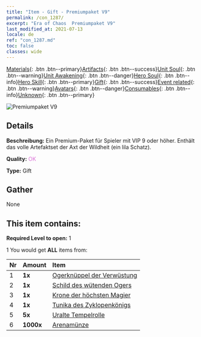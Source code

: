 ```yaml
---
title: "Item - Gift - Premiumpaket V9"
permalink: /con_1287/
excerpt: "Era of Chaos  Premiumpaket V9"
last_modified_at: 2021-07-13
locale: de
ref: "con_1287.md"
toc: false
classes: wide
---
```

 [Materials](/ItemsDE/){: .btn .btn--primary}[Artifacts](/ItemsDE/Artifacts/){: .btn .btn--success}[Unit Soul](/ItemsDE/UnitSoul/){: .btn .btn--warning}[Unit Awakening](/ItemsDE/UnitAwakening/){: .btn .btn--danger}[Hero Soul](/ItemsDE/HeroSoul/){: .btn .btn--info}[Hero Skill](/ItemsDE/HeroSkill/){: .btn .btn--primary}[Gift](/ItemsDE/Gift/){: .btn .btn--success}[Event related](/ItemsDE/Events/){: .btn .btn--warning}[Avatars](/ItemsDE/Avatars/){: .btn .btn--danger}[Consumables](/ItemsDE/Consumables/){: .btn .btn--info}[Unknown](/ItemsDE/Unknown/){: .btn .btn--primary}

 ![Premiumpaket V9](/images/t/i_905009.png)

## Details
 **Beschreibung:** Ein Premium-Paket für Spieler mit VIP 9 oder höher. Enthält das volle Artefaktset der Axt der Wildheit (ein lila Schatz).

 **Quality:** <span style="color: #DA70D6">OK</span>

 **Type:** Gift

## Gather

  None

## This item contains:

 **Required Level to open:** 1

 1 You would get **ALL** items  from:

  | Nr | Amount |     Item    |
  |:---|:-------|:------------|
  | 1 |  **1x** | [Ogerknüppel der Verwüstung](/ItemsDE/art_125/) |  | 
  | 2 |  **1x** | [Schild des wütenden Ogers](/ItemsDE/art_126/) |  | 
  | 3 |  **1x** | [Krone der höchsten Magier](/ItemsDE/art_127/) |  | 
  | 4 |  **1x** | [Tunika des Zyklopenkönigs](/ItemsDE/art_128/) |  | 
  | 5 |  **5x** | [Uralte Tempelrolle](/ItemsDE/con_697/) |  | 
  | 6 |  **1000x** | [Arenamünze](/ItemsDE/con_903/) |  | 
